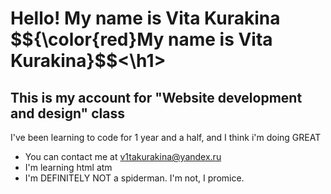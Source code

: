 [](https://user-images.githubusercontent.com/18350557/176309783-0785949b-9127-417c-8b55-ab5a4333674e.gif) 
<h1>Hello! My name is Vita Kurakina $${\color{red}My name is Vita Kurakina}$$<\h1>

This is my account for "Website development and design" class
-------------------------------------------------------------

I've been learning to code for 1 year and a half, and I think i'm doing GREAT

* You can contact me at [v1takurakina@yandex.ru](mailto:v1takurakina@yandex.ru)
* I'm learning html atm
* I'm DEFINITELY NOT a spiderman. I'm not, I promice.
